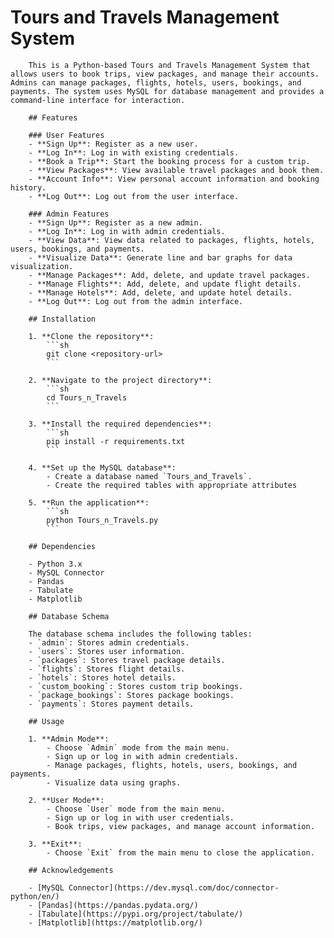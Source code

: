 # Tours and Travels Management System

        This is a Python-based Tours and Travels Management System that allows users to book trips, view packages, and manage their accounts. Admins can manage packages, flights, hotels, users, bookings, and payments. The system uses MySQL for database management and provides a command-line interface for interaction.

        ## Features

        ### User Features
        - **Sign Up**: Register as a new user.
        - **Log In**: Log in with existing credentials.
        - **Book a Trip**: Start the booking process for a custom trip.
        - **View Packages**: View available travel packages and book them.
        - **Account Info**: View personal account information and booking history.
        - **Log Out**: Log out from the user interface.

        ### Admin Features
        - **Sign Up**: Register as a new admin.
        - **Log In**: Log in with admin credentials.
        - **View Data**: View data related to packages, flights, hotels, users, bookings, and payments.
        - **Visualize Data**: Generate line and bar graphs for data visualization.
        - **Manage Packages**: Add, delete, and update travel packages.
        - **Manage Flights**: Add, delete, and update flight details.
        - **Manage Hotels**: Add, delete, and update hotel details.
        - **Log Out**: Log out from the admin interface.

        ## Installation

        1. **Clone the repository**:
            ```sh
            git clone <repository-url>
            ```

        2. **Navigate to the project directory**:
            ```sh
            cd Tours_n_Travels
            ```

        3. **Install the required dependencies**:
            ```sh
            pip install -r requirements.txt
            ```

        4. **Set up the MySQL database**:
            - Create a database named `Tours_and_Travels`.
            - Create the required tables with appropriate attributes

        5. **Run the application**:
            ```sh
            python Tours_n_Travels.py
            ```

        ## Dependencies

        - Python 3.x
        - MySQL Connector
        - Pandas
        - Tabulate
        - Matplotlib

        ## Database Schema

        The database schema includes the following tables:
        - `admin`: Stores admin credentials.
        - `users`: Stores user information.
        - `packages`: Stores travel package details.
        - `flights`: Stores flight details.
        - `hotels`: Stores hotel details.
        - `custom_booking`: Stores custom trip bookings.
        - `package_bookings`: Stores package bookings.
        - `payments`: Stores payment details.

        ## Usage

        1. **Admin Mode**:
            - Choose `Admin` mode from the main menu.
            - Sign up or log in with admin credentials.
            - Manage packages, flights, hotels, users, bookings, and payments.
            - Visualize data using graphs.

        2. **User Mode**:
            - Choose `User` mode from the main menu.
            - Sign up or log in with user credentials.
            - Book trips, view packages, and manage account information.

        3. **Exit**:
            - Choose `Exit` from the main menu to close the application.

        ## Acknowledgements

        - [MySQL Connector](https://dev.mysql.com/doc/connector-python/en/)
        - [Pandas](https://pandas.pydata.org/)
        - [Tabulate](https://pypi.org/project/tabulate/)
        - [Matplotlib](https://matplotlib.org/)
